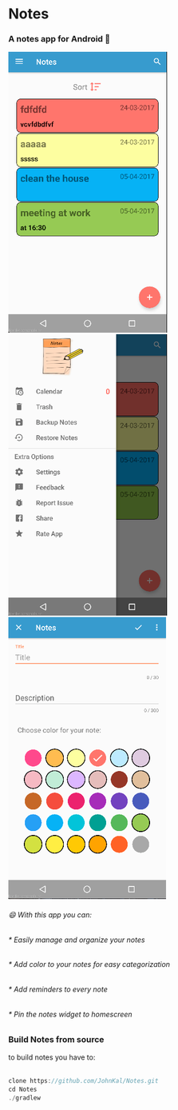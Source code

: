# Notes
### A **notes** app for **Android** :notebook_with_decorative_cover:

![screenshot1](screenshots/notes_screenshot1.png)
![screenshot2](screenshots/notes_screenshot2.png)
![screenshot3](screenshots/notes_screenshot3.png)



###### :smile: With this app you can:
###### * Easily manage and organize your notes
###### * Add color to your notes for easy categorization
###### * Add reminders to every note
###### * Pin the notes widget to homescreen


### Build Notes from source

to build notes you have to:

```javascript

clone https://github.com/JohnKal/Notes.git
cd Notes
./gradlew
```
